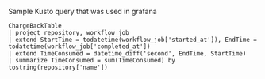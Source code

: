 
Sample Kusto query that was used in grafana 

```kusto
ChargeBackTable
| project repository, workflow_job
| extend StartTime = todatetime(workflow_job['started_at']), EndTime = todatetime(workflow_job['completed_at'])
| extend TimeConsumed = datetime_diff('second', EndTime, StartTime)
| summarize TimeConsumed = sum(TimeConsumed) by tostring(repository['name'])

```